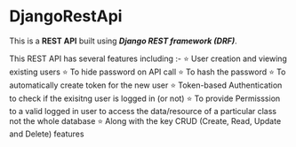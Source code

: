# DjangoRestApi

This is a <b>REST API</b> built using <b><i>Django REST framework (DRF)</i></b>. 

This REST API has several features including :-
⭐ User creation and viewing existing users 
⭐ To hide password on API call
⭐ To hash the password
⭐ To automatically create token for the new user
⭐ Token-based Authentication to check if the exisitng user is logged in (or not)
⭐ To provide Permisssion to a valid logged in user to access the data/resource of a particular class not the whole database
⭐ Along with the key CRUD (Create, Read, Update and Delete) features
